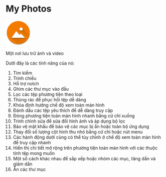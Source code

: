 # My Photos

<img alt="Logo" src="app/src/main/res/mipmap-xxxhdpi/ic_launcher.png" width="80" />

Một nơi lưu trữ ảnh và video

Dưới đây là các tính năng của nó: 
1. Tìm kiếm  
2. Trình chiếu  
3. Hỗ trợ notch 
4. Ghim các thư mục vào đầu 
5. Lọc các tệp phương tiện theo loại 
6. Thùng rác để phục hồi tệp dễ dàng 
7. Khóa định hướng chế độ xem toàn màn hình  
8. Đánh dấu các tệp yêu thích để dễ dàng truy cập 
9. Đóng phương tiện toàn màn hình nhanh bằng cử chỉ xuống 
10. Trình chỉnh sửa để sửa đổi hình ảnh và áp dụng bộ lọc
11. Bảo vệ mật khẩu để bảo vệ các mục bị ẩn hoặc toàn bộ ứng dụng
12. Thay đổi số lượng cột hình thu nhỏ bằng cử chỉ hoặc nút menu 
13. Các hành động dưới cùng có thể tùy chỉnh ở chế độ xem toàn màn hình để truy cập nhanh  
14. Hiển thị chi tiết mở rộng trên phương tiện toàn màn hình với các thuộc tính tệp mong muốn  
15. Một số cách khác nhau để sắp xếp hoặc nhóm các mục, tăng dần và giảm dần 
16. Ẩn các thư mục
